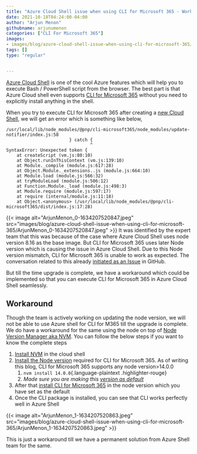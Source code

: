 ```yaml
---
title: "Azure Cloud Shell issue when using CLI for Microsoft 365 - Workaround"
date: 2021-10-18T04:24:00-04:00
author: "Arjun Menon"
githubname: arjunumenon
categories: ["CLI For Microsoft 365"]
images:
- images/blog/azure-cloud-shell-issue-when-using-cli-for-microsoft-365/ArjunMenon_0-1634207520847.jpeg
tags: []
type: "regular"


---
```


[Azure Cloud
Shell](https://docs.microsoft.com/azure/cloud-shell/overview) is
one of the cool Azure features which will help you to execute Bash /
PowerShell script from the browser. The best part is that Azure Cloud
shell even supports [CLI for Microsoft
365](https://aka.ms/cli-m365) without you need to explicitly install
anything in the shell.

When you try to execute CLI for Microsoft 365 after creating a [new
Cloud
Shell](https://docs.microsoft.com/azure/cloud-shell/quickstart#start-cloud-shell),
we will get an error which is something like below,

```Shell
/usr/local/lib/node_modules/@pnp/cli-microsoft365/node_modules/update-notifier/index.js:58
                        } catch {
                                ^
SyntaxError: Unexpected token {
    at createScript (vm.js:80:10)
    at Object.runInThisContext (vm.js:139:10)
    at Module._compile (module.js:617:28)
    at Object.Module._extensions..js (module.js:664:10)
    at Module.load (module.js:566:32)
    at tryModuleLoad (module.js:506:12)
    at Function.Module._load (module.js:498:3)
    at Module.require (module.js:597:17)
    at require (internal/module.js:11:18)
    at Object.<anonymous> (/usr/local/lib/node_modules/@pnp/cli-microsoft365/dist/index.js:17:28)
```

{{< image alt="ArjunMenon_0-1634207520847.jpeg" src="images/blog/azure-cloud-shell-issue-when-using-cli-for-microsoft-365/ArjunMenon_0-1634207520847.jpeg" >}}
It was identified by the expert team that this was because of the case
where Azure Cloud Shell uses node version 8.16 as the base image. But
CLI for Microsoft 365 uses later Node version which is causing the issue
in Azure Cloud Shell. Due to this Node version mismatch, CLI for
Microsoft 365 is unable to work as expected. The conversation related to
this already [initiated as an
Issue](https://github.com/Azure/CloudShell/issues/63#issuecomment-746877238) in
GitHub.

But till the time upgrade is complete, we have a workaround which could
be implemented so that you can execute CLI for Microsoft 365 in Azure
Cloud Shell seamlessly.

## Workaround

Though the team is actively working on updating the node version, we
will not be able to use Azure shell for CLI for M365 till the upgrade is
complete. We do have a workaround for the same using the node on top
of [Node Version Manager aka NVM](https://github.com/nvm-sh/nvm#intro).
You can follow the below steps if you want to know the complete steps

1.  [Install
    NVM](https://github.com/nvm-sh/nvm#install--update-script) in the
    cloud shell
2.  [Install the Node
    version](https://github.com/nvm-sh/nvm#intro) required for CLI for
    Microsoft 365. As of writing this blog, CLI for Microsoft 365
    supports any node version>14.0.0
    1.  `nvm install 14.0.0`{.language-plaintext .highlighter-rouge}
    2.  *Made sure you are making this [version as
        default](https://github.com/nvm-sh/nvm#set-default-node-version)*
3.  After that [install CLI for Microsoft
    365](https://pnp.github.io/cli-microsoft365/user-guide/installing-cli/#install-the-cli-for-microsoft-365) in
    the node version which you have set as the default
4.  Once the CLI package is installed, you can see that CLI works
    perfectly well in Azure Shell

{{< image alt="ArjunMenon_1-1634207520863.jpeg" src="images/blog/azure-cloud-shell-issue-when-using-cli-for-microsoft-365/ArjunMenon_1-1634207520863.jpeg" >}}


This is just a workaround till we have a permanent solution from Azure
Shell team for the same.
